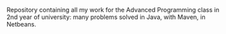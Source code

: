 Repository containing all my work for the Advanced Programming class in 2nd year of university: many problems solved in Java, with Maven, in Netbeans.
